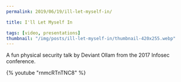 ```yaml
---
permalink: 2019/06/19/ill-let-myself-in/

title: I'll Let Myself In

tags: [video, presentations]
thumbnail: "/img/posts/ill-let-myself-in/thumbnail-420x255.webp"
---
```


A fun physical security talk by <a ref="https://twitter.com/deviantollam">Deviant Ollam</a> from the 2017 Infosec conference.

{% youtube "rnmcRTnTNC8" %}
